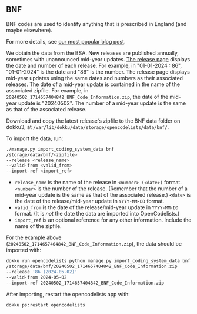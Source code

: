 BNF
---

BNF codes are used to identify anything that is prescribed in England (and maybe elsewhere).

For more details, see [our most popular blog post][0].

We obtain the data from the BSA.
New releases are published annually, sometimes with unannounced mid-year updates.
[The release page][1] displays the date and number of each release.
For example, in "01-01-2024 : 86", "01-01-2024" is the date and "86" is the number.
The release page displays mid-year updates using the same dates and numbers as their associated releases.
The date of a mid-year update is contained in the name of the associated zipfile.
For example, in `20240502_1714657404842_BNF_Code_Information.zip`, the date of the mid-year update is "20240502".
The number of a mid-year update is the same as that of the associated release.

Download and copy the latest release's zipfile to the BNF data folder on dokku3,
at `/var/lib/dokku/data/storage/opencodelists/data/bnf/`.

To import the data, run:

```sh
./manage.py import_coding_system_data bnf
/storage/data/bnf/<zipfile>
--release <release_name>
--valid-from <valid_from>
--import-ref <import_ref>
```

- `release_name` is the name of the release in `<number> (<date>)` format.
  `<number>` is the number of the release.
  (Remember that the number of a mid-year update is the same as that of the associated release.)
  `<date>` is the date of the release/mid-year update in `YYYY-MM-DD` format.
- `valid_from` is the date of the release/mid-year update in `YYYY-MM-DD` format.
  (It is *not* the date the data are imported into OpenCodelists.)
- `import_ref` is an optional reference for any other information. Include the name of the zipfile.

For the example above (`20240502_1714657404842_BNF_Code_Information.zip`),
the data should be imported with:

```sh
dokku run opencodelists python manage.py import_coding_system_data bnf
/storage/data/bnf/20240502_1714657404842_BNF_Code_Information.zip
--release '86 (2024-05-02)'
--valid-from 2024-05-02
--import-ref 20240502_1714657404842_BNF_Code_Information.zip
```

After importing, restart the opencodelists app with:

```sh
dokku ps:restart opencodelists
```

[0]: https://www.bennett.ox.ac.uk/blog/2017/04/prescribing-data-bnf-codes/
[1]: https://applications.nhsbsa.nhs.uk/infosystems/data/showDataSelector.do?reportId=126
